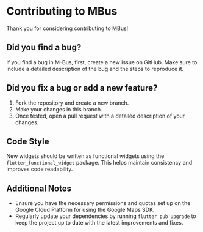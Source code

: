 # Contributing to MBus

Thank you for considering contributing to MBus!

## Did you find a bug?

If you find a bug in M-Bus, first, create a new issue on GitHub. Make sure to include a detailed description of the bug and the steps to reproduce it.

## Did you fix a bug or add a new feature?

1. Fork the repository and create a new branch.
2. Make your changes in this branch.
3. Once tested, open a pull request with a detailed description of your changes.

## Code Style

New widgets should be written as functional widgets using the `flutter_functional_widget` package. This helps maintain consistency and improves code readability.

## Additional Notes

- Ensure you have the necessary permissions and quotas set up on the Google Cloud Platform for using the Google Maps SDK.
- Regularly update your dependencies by running `flutter pub upgrade` to keep the project up to date with the latest improvements and fixes.
